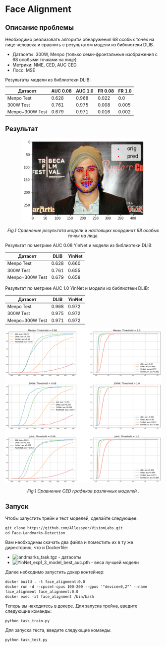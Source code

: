 # Face Alignment 

## Описание проблемы

Необходимо реализовать алгоритм обнаружения 68 особых точек на лице человека и сравнить с результатом модели из библиотеки DLIB.

- Датасеты: 300W, Menpo (только семи-фронтальные изображения с 68 особыми точками на лице)
- Метрики: NME, CED, AUC CED
- Лосс: MSE 

Результаты модели из библиотеки DLIB:

| Датасет          | AUC 0.08 | AUC 1.0 | FR 0.08 | FR 1.0 |
| ---------------- | -------- | ------- | --------| ------ |
| Menpo Test       | 0.628    | 0.968   | 0.022   | 0.0    |
| 300W Test        | 0.761    | 0.975   | 0.008   | 0.005  |
| Menpo+300W Test  | 0.679    | 0.971   | 0.016   | 0.002  |

## Результат

<p align="center">
  <img src="images/model_pred_landmarks.png" width="400">
</p>
<p align="center">   
   <em> Fig.1 Сравнение результата модели и настоящих координат 68 особых точек на лице.</em>
</p>


Результат по метрике AUC 0.08  YinNet и модели из библиотеки DLIB:

| Датасет          | DLIB  | YinNet  |
| ---------------- | ----- | ------- |
| Menpo Test       | 0.628 | 0.660   |
| 300W Test        | 0.761 | 0.655   | 
| Menpo+300W Test  | 0.679 | 0.658   |

Результат по метрике AUC 1.0  YinNet и модели из библиотеки DLIB:

| Датасет          | DLIB  | YinNet | 
| ---------------- | ----- | ------ | 
| Menpo Test       | 0.968 | 0.972  |
| 300W Test        | 0.975 | 0.972  |
| Menpo+300W Test  | 0.971 | 0.972  |

<p align="center">
  <img src="images/ced_results_all_models.png" width="750">
</p>
<p align="center">   
   <em> Fig.1 Сравнение CED графиков различных моделей .</em>
</p>




## Запуск 

Чтобы запустить трейн и тест моделей, сделайте следующее:
```
git clone https://github.com/Allessyer/VisionLabs.git
cd Face-Landmarks-Detection
```
Вам необходимы скачать два файла и поместить их в ту же директорию, что и Dockerfile:
- ![landmarks_task.tgz](https://drive.google.com/file/d/0B8okgV6zu3CCWlU3b3p4bmJSVUU/view?usp=sharing) - датасеты
- ![YinNet_exp1_3_model_best_auc.pth](https://drive.google.com/file/d/1y3utTHDCltB-u2pj0g8HY_4-W4LMxXGZ/view?usp=share_link) - веса лучшей модели

Далее небходимо запустить докер контейнер:
```
docker build . -t face_alignment:0.0
docker run -d --cpuset-cpus 100-200 --gpus '"device=0,2"' --name face_alignment face_alignment:0.0
docker exec -it face_alignment /bin/bash
```

Теперь вы находитесь в докере. 
Для запуска трейна, введите следующие команды:
```
python task_train.py
```
Для запуска теста, введите следующие команды:
```
python task_test.py
```
